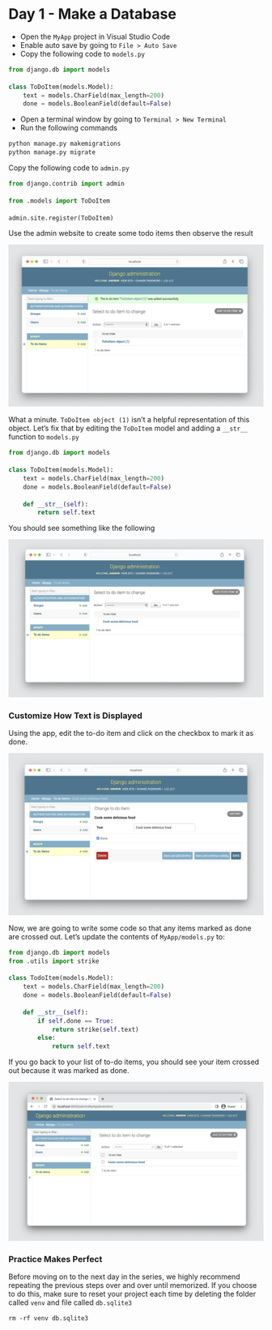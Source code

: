 # Day 1 - Make a Database

- Open the `MyApp` project in Visual Studio Code
- Enable auto save by going to `File > Auto Save`
- Copy the following code to `models.py`

```python
from django.db import models

class ToDoItem(models.Model):
    text = models.CharField(max_length=200)
    done = models.BooleanField(default=False)
```

- Open a terminal window by going to `Terminal > New Terminal`
- Run the following commands

```bash
python manage.py makemigrations
python manage.py migrate
```

Copy the following code to `admin.py`

```python
from django.contrib import admin

from .models import ToDoItem

admin.site.register(ToDoItem)
```

Use the admin website to create some todo items then observe the result

![Screenshot 2023-04-29 at 12.03.39 PM.png](png/day1/Screenshot_2023-04-29_at_12.03.39_PM.png)

What a minute.  `ToDoItem object (1)` isn’t a helpful representation of this object. Let’s fix that by editing the  `ToDoItem` model and adding a `__str__` function to `models.py`

```python
from django.db import models

class ToDoItem(models.Model):
    text = models.CharField(max_length=200)
    done = models.BooleanField(default=False)

    def __str__(self):
        return self.text
```

You should see something like the following

![Screenshot 2023-04-29 at 12.07.16 PM.png](png/day1/Screenshot_2023-04-29_at_12.07.16_PM.png)

### Customize How Text is Displayed

Using the app, edit the to-do item and click on the checkbox to mark it as done.

![Screenshot 2023-04-29 at 12.07.51 PM.png](png/day1/Screenshot_2023-04-29_at_12.07.51_PM.png)

Now, we are going to write some code so that any items marked as done are crossed out. Let’s update the contents of `MyApp/models.py` to:

```python
from django.db import models
from .utils import strike

class TodoItem(models.Model):
    text = models.CharField(max_length=200)
    done = models.BooleanField(default=False)

    def __str__(self):
        if self.done == True:
            return strike(self.text)
        else:
            return self.text
```

If you go back to your list of to-do items, you should see your item crossed out because it was marked as done.

![Screenshot 2023-04-29 at 12.15.48 PM.png](png/day1/Screenshot_2023-04-29_at_12.15.48_PM.png)

### Practice Makes Perfect

Before moving on to the next day in the series, we highly recommend repeating the previous steps over and over until memorized. If you choose to do this, make sure to reset your project each time by deleting the folder called `venv`  and file called `db.sqlite3`

```
rm -rf venv db.sqlite3
```